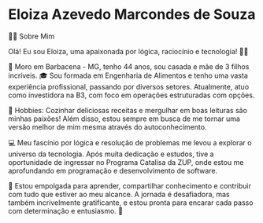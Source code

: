 # Eloiza Azevedo Marcondes de Souza

👩‍💻 Sobre Mim


Olá! Eu sou Eloiza, uma apaixonada por lógica, raciocínio e tecnologia! 🧠✨

📍 Moro em Barbacena - MG, tenho 44 anos, sou casada e mãe de 3 filhos incríveis.
🎓 Sou formada em Engenharia de Alimentos e tenho uma vasta experiência profissional, passando por diversos setores. Atualmente, atuo como investidora na B3, com foco em operações estruturadas com opções.

🍳 Hobbies: Cozinhar deliciosas receitas e mergulhar em boas leituras são minhas paixões! Além disso, estou sempre em busca de me tornar uma versão melhor de mim mesma através do autoconhecimento.

💻 Meu fascínio por lógica e resolução de problemas me levou a explorar o universo da tecnologia. Após muita dedicação e estudos, tive a oportunidade de ingressar no Programa Catalisa da ZUP, onde estou me aprofundando em programação e desenvolvimento de software.

🌱 Estou empolgada para aprender, compartilhar conhecimento e contribuir com tudo que estiver ao meu alcance. A jornada é desafiadora, mas também incrivelmente gratificante, e estou pronta para encarar cada passo com determinação e entusiasmo. 🚀
